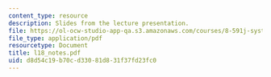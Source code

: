 ```yaml
---
content_type: resource
description: Slides from the lecture presentation.
file: https://ol-ocw-studio-app-qa.s3.amazonaws.com/courses/8-591j-systems-biology-fall-2004/d8d54c19b70cd33081d831f37fd23fc0_l18_notes.pdf
file_type: application/pdf
resourcetype: Document
title: l18_notes.pdf
uid: d8d54c19-b70c-d330-81d8-31f37fd23fc0
---
```

